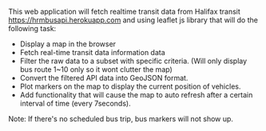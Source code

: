 This web application will fetch realtime transit data from Halifax transit <https://hrmbusapi.herokuapp.com>
and using leaflet js library that will do the following task:

- Display a map in the browser
- Fetch real-time transit data information data 
- Filter the raw data to a subset with specific criteria. (Will only display bus route 1~10 only so it wont clutter the map)
- Convert the filtered API data into GeoJSON format.
- Plot markers on the map to display the current position of vehicles.
- Add functionality that will cause the map to auto refresh after a certain interval of time (every 7seconds).

Note: If there's no scheduled bus trip, bus markers will not show up.


